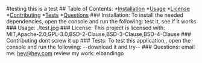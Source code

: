 #testing
    this is a test
    ## Table of Contents:
    *[Installation](#installation)
    *[Usage](#usage)
    *[License](#license)
    *[Contributing](#contributing)
    *[Tests](#tests)
    *[Questions](#questions)
    ### Installation:
    To install the needed dependencies, open the console and run the following:
    test it, see if it works
    ### Usage:
    ./test.jpg
    ### License: 
    This project is licensed with:
    MIT,Apache-2.0,GPL-3.0,BSD-2-Clause,BSD-3-Clause,BSD-4-Clause
    ### Contributing
    dont screw it up
    ### Tests:
    To test this application,, open the console and run the following:
    --download it and try--
    ### Questions:
    email me: hey@hey.com
    review my work: elbandingo
    